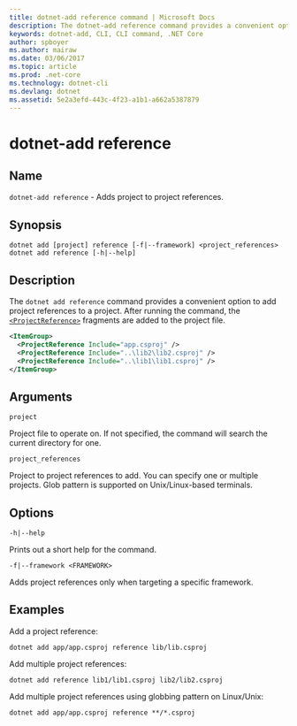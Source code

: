 ```yaml
---
title: dotnet-add reference command | Microsoft Docs
description: The dotnet-add reference command provides a convenient option to add project to project references.
keywords: dotnet-add, CLI, CLI command, .NET Core
author: spboyer
ms.author: mairaw
ms.date: 03/06/2017
ms.topic: article
ms.prod: .net-core
ms.technology: dotnet-cli
ms.devlang: dotnet
ms.assetid: 5e2a3efd-443c-4f23-a1b1-a662a5387879
---
```

# dotnet-add reference

## Name

`dotnet-add reference` - Adds project to project references.

## Synopsis

```
dotnet add [project] reference [-f|--framework] <project_references>
dotnet add reference [-h|--help]
```

## Description

The `dotnet add reference` command provides a convenient option to add project references to a project. After running the command, the [`<ProjectReference>`](https://docs.microsoft.com/visualstudio/msbuild/common-msbuild-project-items) fragments are added to the project file.

```xml
<ItemGroup>
  <ProjectReference Include="app.csproj" />
  <ProjectReference Include="..\lib2\lib2.csproj" />
  <ProjectReference Include="..\lib1\lib1.csproj" />
</ItemGroup>
```

## Arguments

`project`

Project file to operate on. If not specified, the command will search the current directory for one.

`project_references`

Project to project references to add. You can specify one or multiple projects. Glob pattern is supported on Unix/Linux-based terminals.

## Options

`-h|--help`

Prints out a short help for the command.

`-f|--framework <FRAMEWORK>`

Adds project references only when targeting a specific framework.

## Examples

Add a project reference:

`dotnet add app/app.csproj reference lib/lib.csproj`

Add multiple project references:

`dotnet add reference lib1/lib1.csproj lib2/lib2.csproj`

Add multiple project references using globbing pattern on Linux/Unix:

`dotnet add app/app.csproj reference **/*.csproj`